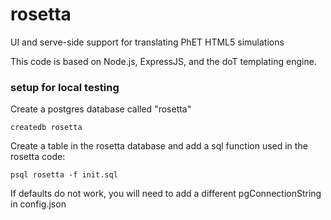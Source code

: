 # rosetta
UI and serve-side support for translating PhET HTML5 simulations

This code is based on Node.js, ExpressJS, and the doT templating engine.

### setup for local testing

Create a postgres database called "rosetta"

```createdb rosetta```

Create a table in the rosetta database and add a sql function used in the rosetta code:

```psql rosetta -f init.sql```

If defaults do not work, you will need to add a different pgConnectionString in config.json
